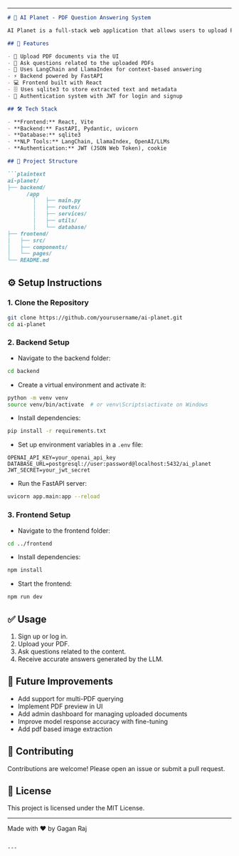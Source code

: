 
---

````markdown
# 🧠 AI Planet - PDF Question Answering System

AI Planet is a full-stack web application that allows users to upload PDF documents and ask questions based on their content. The system uses Natural Language Processing (NLP) to provide intelligent answers extracted from the PDFs using advanced language models.

## 🚀 Features

- 📄 Upload PDF documents via the UI
- 🤖 Ask questions related to the uploaded PDFs
- 🧠 Uses LangChain and LlamaIndex for context-based answering
- ⚡ Backend powered by FastAPI
- 💻 Frontend built with React
- 🗄️ Uses sqlite3 to store extracted text and metadata
- 🔐 Authentication system with JWT for login and signup

## 🛠️ Tech Stack

- **Frontend:** React, Vite
- **Backend:** FastAPI, Pydantic, uvicorn
- **Database:** sqlite3 
- **NLP Tools:** LangChain, LlamaIndex, OpenAI/LLMs
- **Authentication:** JWT (JSON Web Token), cookie

## 📂 Project Structure

```plaintext
ai-planet/
├── backend/
      /app
        │   ├── main.py
        │   ├── routes/
        │   ├── services/
        │   ├── utils/
        │   └── database/
├── frontend/
│   ├── src/
│   ├── components/
│   └── pages/
└── README.md
````

## ⚙️ Setup Instructions

### 1. Clone the Repository

```bash
git clone https://github.com/yourusername/ai-planet.git
cd ai-planet
```

### 2. Backend Setup

* Navigate to the backend folder:

```bash
cd backend
```

* Create a virtual environment and activate it:

```bash
python -m venv venv
source venv/bin/activate  # or venv\Scripts\activate on Windows
```

* Install dependencies:

```bash
pip install -r requirements.txt
```

* Set up environment variables in a `.env` file:

```
OPENAI_API_KEY=your_openai_api_key
DATABASE_URL=postgresql://user:password@localhost:5432/ai_planet
JWT_SECRET=your_jwt_secret
```

* Run the FastAPI server:

```bash
uvicorn app.main:app --reload
```

### 3. Frontend Setup

* Navigate to the frontend folder:

```bash
cd ../frontend
```

* Install dependencies:

```bash
npm install
```

* Start the frontend:

```bash
npm run dev
```

## ✅ Usage

1. Sign up or log in.
2. Upload your PDF.
3. Ask questions related to the content.
4. Receive accurate answers generated by the LLM.

## 📌 Future Improvements

* Add support for multi-PDF querying
* Implement PDF preview in UI
* Add admin dashboard for managing uploaded documents
* Improve model response accuracy with fine-tuning
* Add pdf based image extraction

## 🤝 Contributing

Contributions are welcome! Please open an issue or submit a pull request.

## 📜 License

This project is licensed under the MIT License.

---

Made with ❤️ by Gagan Raj

```

---

```
